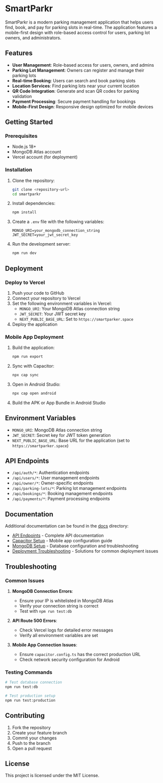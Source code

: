# SmartParkr

SmartParkr is a modern parking management application that helps users find, book, and pay for parking slots in real-time. The application features a mobile-first design with role-based access control for users, parking lot owners, and administrators.

## Features

- **User Management**: Role-based access for users, owners, and admins
- **Parking Lot Management**: Owners can register and manage their parking lots
- **Real-time Booking**: Users can search and book parking slots
- **Location Services**: Find parking lots near your current location
- **QR Code Integration**: Generate and scan QR codes for parking validation
- **Payment Processing**: Secure payment handling for bookings
- **Mobile-First Design**: Responsive design optimized for mobile devices

## Getting Started

### Prerequisites

- Node.js 18+
- MongoDB Atlas account
- Vercel account (for deployment)

### Installation

1. Clone the repository:
   ```bash
   git clone <repository-url>
   cd smartparkr
   ```

2. Install dependencies:
   ```bash
   npm install
   ```

3. Create a `.env` file with the following variables:
   ```
   MONGO_URI=your_mongodb_connection_string
   JWT_SECRET=your_jwt_secret_key
   ```

4. Run the development server:
   ```bash
   npm run dev
   ```

## Deployment

### Deploy to Vercel

1. Push your code to GitHub
2. Connect your repository to Vercel
3. Set the following environment variables in Vercel:
   - `MONGO_URI`: Your MongoDB Atlas connection string
   - `JWT_SECRET`: Your JWT secret key
   - `NEXT_PUBLIC_BASE_URL`: Set to `https://smartparker.space`
4. Deploy the application

### Mobile App Deployment

1. Build the application:
   ```bash
   npm run export
   ```

2. Sync with Capacitor:
   ```bash
   npx cap sync
   ```

3. Open in Android Studio:
   ```bash
   npx cap open android
   ```

4. Build the APK or App Bundle in Android Studio

## Environment Variables

- `MONGO_URI`: MongoDB Atlas connection string
- `JWT_SECRET`: Secret key for JWT token generation
- `NEXT_PUBLIC_BASE_URL`: Base URL for the application (set to `https://smartparker.space`)

## API Endpoints

- `/api/auth/*`: Authentication endpoints
- `/api/users/*`: User management endpoints
- `/api/owner/*`: Owner-specific endpoints
- `/api/parking-lots/*`: Parking lot management endpoints
- `/api/bookings/*`: Booking management endpoints
- `/api/payments/*`: Payment processing endpoints

## Documentation

Additional documentation can be found in the [docs](src/docs) directory:

- [API Endpoints](src/docs/api-endpoints.md) - Complete API documentation
- [Capacitor Setup](src/docs/capacitor-setup.md) - Mobile app configuration guide
- [MongoDB Setup](src/docs/mongodb-setup.md) - Database configuration and troubleshooting
- [Deployment Troubleshooting](src/docs/deployment-troubleshooting.md) - Solutions for common deployment issues

## Troubleshooting

### Common Issues

1. **MongoDB Connection Errors**: 
   - Ensure your IP is whitelisted in MongoDB Atlas
   - Verify your connection string is correct
   - Test with `npm run test:db`

2. **API Route 500 Errors**:
   - Check Vercel logs for detailed error messages
   - Verify all environment variables are set

3. **Mobile App Connection Issues**:
   - Ensure `capacitor.config.ts` has the correct production URL
   - Check network security configuration for Android

### Testing Commands

```bash
# Test database connection
npm run test:db

# Test production setup
npm run test:production
```

## Contributing

1. Fork the repository
2. Create your feature branch
3. Commit your changes
4. Push to the branch
5. Open a pull request

## License

This project is licensed under the MIT License.